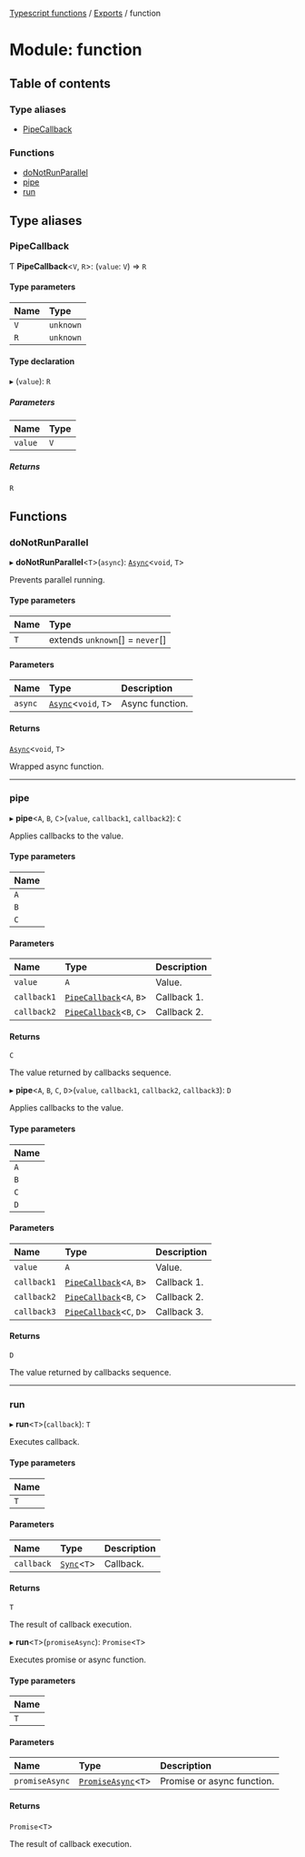 [Typescript functions](../index.md) / [Exports](../modules.md) / function

# Module: function

## Table of contents

### Type aliases

- [PipeCallback](function.md#pipecallback)

### Functions

- [doNotRunParallel](function.md#donotrunparallel)
- [pipe](function.md#pipe)
- [run](function.md#run)

## Type aliases

### PipeCallback

Ƭ **PipeCallback**<`V`, `R`\>: (`value`: `V`) => `R`

#### Type parameters

| Name | Type |
| :------ | :------ |
| `V` | `unknown` |
| `R` | `unknown` |

#### Type declaration

▸ (`value`): `R`

##### Parameters

| Name | Type |
| :------ | :------ |
| `value` | `V` |

##### Returns

`R`

## Functions

### doNotRunParallel

▸ **doNotRunParallel**<`T`\>(`async`): [`Async`](types_core.md#async)<`void`, `T`\>

Prevents parallel running.

#### Type parameters

| Name | Type |
| :------ | :------ |
| `T` | extends `unknown`[] = `never`[] |

#### Parameters

| Name | Type | Description |
| :------ | :------ | :------ |
| `async` | [`Async`](types_core.md#async)<`void`, `T`\> | Async function. |

#### Returns

[`Async`](types_core.md#async)<`void`, `T`\>

Wrapped async function.

___

### pipe

▸ **pipe**<`A`, `B`, `C`\>(`value`, `callback1`, `callback2`): `C`

Applies callbacks to the value.

#### Type parameters

| Name |
| :------ |
| `A` |
| `B` |
| `C` |

#### Parameters

| Name | Type | Description |
| :------ | :------ | :------ |
| `value` | `A` | Value. |
| `callback1` | [`PipeCallback`](function.md#pipecallback)<`A`, `B`\> | Callback 1. |
| `callback2` | [`PipeCallback`](function.md#pipecallback)<`B`, `C`\> | Callback 2. |

#### Returns

`C`

The value returned by callbacks sequence.

▸ **pipe**<`A`, `B`, `C`, `D`\>(`value`, `callback1`, `callback2`, `callback3`): `D`

Applies callbacks to the value.

#### Type parameters

| Name |
| :------ |
| `A` |
| `B` |
| `C` |
| `D` |

#### Parameters

| Name | Type | Description |
| :------ | :------ | :------ |
| `value` | `A` | Value. |
| `callback1` | [`PipeCallback`](function.md#pipecallback)<`A`, `B`\> | Callback 1. |
| `callback2` | [`PipeCallback`](function.md#pipecallback)<`B`, `C`\> | Callback 2. |
| `callback3` | [`PipeCallback`](function.md#pipecallback)<`C`, `D`\> | Callback 3. |

#### Returns

`D`

The value returned by callbacks sequence.

___

### run

▸ **run**<`T`\>(`callback`): `T`

Executes callback.

#### Type parameters

| Name |
| :------ |
| `T` |

#### Parameters

| Name | Type | Description |
| :------ | :------ | :------ |
| `callback` | [`Sync`](types_core.md#sync)<`T`\> | Callback. |

#### Returns

`T`

The result of callback execution.

▸ **run**<`T`\>(`promiseAsync`): `Promise`<`T`\>

Executes promise or async function.

#### Type parameters

| Name |
| :------ |
| `T` |

#### Parameters

| Name | Type | Description |
| :------ | :------ | :------ |
| `promiseAsync` | [`PromiseAsync`](types_core.md#promiseasync)<`T`\> | Promise or async function. |

#### Returns

`Promise`<`T`\>

The result of callback execution.
